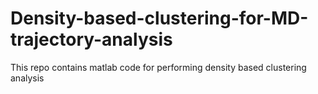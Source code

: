 # Density-based-clustering-for-MD-trajectory-analysis
This repo contains matlab code for performing density based clustering analysis
